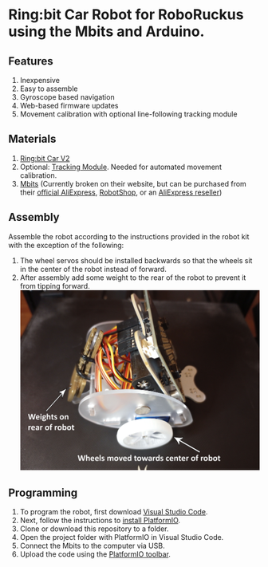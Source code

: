 # Ring:bit Car Robot for RoboRuckus using the Mbits and Arduino.
## Features
1. Inexpensive
2. Easy to assemble
3. Gyroscope based navigation
4. Web-based firmware updates
5. Movement calibration with optional line-following tracking module

## Materials
1. [Ring:bit Car V2](https://shop.elecfreaks.com/products/elecfreaks-micro-bit-ring-bit-v2-car-kit-without-micro-bit-board)
2. Optional: [Tracking Module](https://shop.elecfreaks.com/products/elecfreaks-tracking-module-use-with-ring-bit-car-v2). Needed for automated movement calibration.
3. [Mbits](https://www.elecrow.com/mbits.html) (Currently broken on their website, but can be purchased from their [official AliExpress](https://www.aliexpress.com/item/1005003540049324.html), [RobotShop](https://www.robotshop.com/products/elecrow-mbits-esp32-dev-board-based-on-letscode-scratch-30-arduino), or an [AliExpress reseller](https://www.aliexpress.com/item/1005005524784099.html))

## Assembly
Assemble the robot according to the instructions provided in the robot kit with the exception of the following:
1. The wheel servos should be installed backwards so that the wheels sit in the center of the robot instead of forward.
2. After assembly add some weight to the rear of the robot to prevent it from tipping forward.
![photo of assembled robot](https://github.com/RoboRuckus/roboruckus-bot-ringbit-mbits-arduino/blob/main/media/AssembledRobot.jpg)

## Programming
1. To program the robot, first download [Visual Studio Code](https://code.visualstudio.com/).
2. Next, follow the instructions to [install PlatformIO](https://docs.platformio.org/en/latest/integration/ide/vscode.html#ide-vscode).
3. Clone or download this repository to a folder.
4. Open the project folder with PlatformIO in Visual Studio Code.
5. Connect the Mbits to the computer via USB.
6. Upload the code using the [PlatformIO toolbar](https://docs.platformio.org/en/latest/integration/ide/vscode.html#ide-vscode-toolbar).
